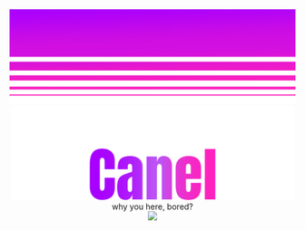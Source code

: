 <div align="center">
    <img src="https://github.com/maybecanel/canel.cloud/blob/main/images/header.png?raw=true" width="1000">
    <br>
    <img src="https://github.com/maybecanel/canel.cloud/blob/main/images/title.png?raw=true" width="500">
    <br>
    <span style="font-size=16px; font-weight=bold;">why you here, bored?</span>
    <br>
    <img src="https://skillicons.dev/icons?i=html,js,css,cs,lua,java">
</div>

